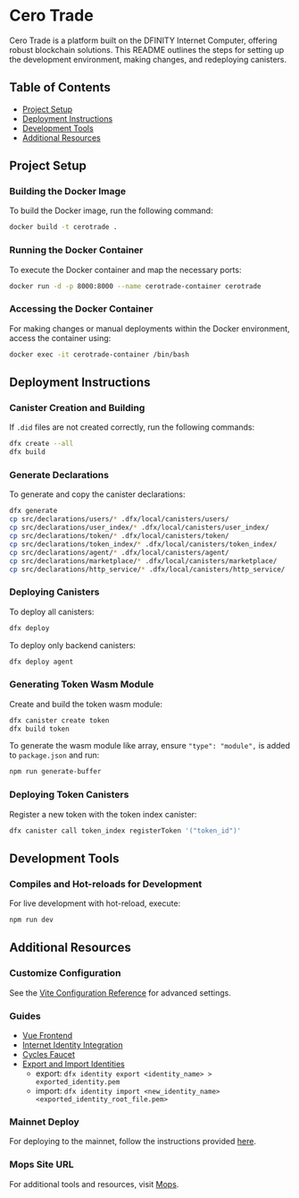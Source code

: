 # Cero Trade

Cero Trade is a platform built on the DFINITY Internet Computer, offering robust blockchain solutions. This README outlines the steps for setting up the development environment, making changes, and redeploying canisters.

## Table of Contents
- [Project Setup](#project-setup)
- [Deployment Instructions](#deployment-instructions)
- [Development Tools](#development-tools)
- [Additional Resources](#additional-resources)

## Project Setup

### Building the Docker Image
To build the Docker image, run the following command:
```bash
docker build -t cerotrade .
```

### Running the Docker Container
To execute the Docker container and map the necessary ports:
```bash
docker run -d -p 8000:8000 --name cerotrade-container cerotrade
```

### Accessing the Docker Container
For making changes or manual deployments within the Docker environment, access the container using:
```bash
docker exec -it cerotrade-container /bin/bash
```

## Deployment Instructions

### Canister Creation and Building
If `.did` files are not created correctly, run the following commands:
```bash
dfx create --all
dfx build
```

### Generate Declarations
To generate and copy the canister declarations:
```bash
dfx generate
cp src/declarations/users/* .dfx/local/canisters/users/
cp src/declarations/user_index/* .dfx/local/canisters/user_index/
cp src/declarations/token/* .dfx/local/canisters/token/
cp src/declarations/token_index/* .dfx/local/canisters/token_index/
cp src/declarations/agent/* .dfx/local/canisters/agent/
cp src/declarations/marketplace/* .dfx/local/canisters/marketplace/
cp src/declarations/http_service/* .dfx/local/canisters/http_service/
```

### Deploying Canisters
To deploy all canisters:
```bash
dfx deploy
```
To deploy only backend canisters:
```bash
dfx deploy agent
```

### Generating Token Wasm Module
Create and build the token wasm module:
```bash
dfx canister create token
dfx build token
```
To generate the wasm module like array, ensure `"type": "module",` is added to `package.json` and run:
```bash
npm run generate-buffer
```

### Deploying Token Canisters
Register a new token with the token index canister:
```bash
dfx canister call token_index registerToken '("token_id")'
```

## Development Tools

### Compiles and Hot-reloads for Development
For live development with hot-reload, execute:
```bash
npm run dev
```

## Additional Resources

### Customize Configuration
See the [Vite Configuration Reference](https://vitejs.dev/config/) for advanced settings.

### Guides
- [Vue Frontend](https://internetcomputer.org/docs/current/developer-docs/frontend/vue-frontend)
- [Internet Identity Integration](https://internetcomputer.org/docs/current/developer-docs/integrations/internet-identity/integrate-identity)
- [Cycles Faucet](https://internetcomputer.org/docs/current/developer-docs/setup/cycles/cycles-faucet)
- [Export and Import Identities](https://internetcomputer.org/docs/current/developer-docs/setup/deploy-mainnet)
    - export: `dfx identity export <identity_name> > exported_identity.pem`
    - import: `dfx identity import <new_identity_name> <exported_identity_root_file.pem>`

### Mainnet Deploy
For deploying to the mainnet, follow the instructions provided [here](https://internetcomputer.org/docs/current/developer-docs/setup/deploy-mainnet).

### Mops Site URL
For additional tools and resources, visit [Mops](https://mops.one/).
